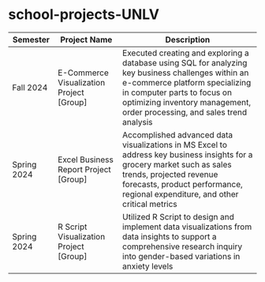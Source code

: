 # school-projects-UNLV
 Semester | Project Name | Description |
| --- | --- | --- |
Fall 2024 | E-Commerce Visualization Project [Group]| Executed creating and exploring a database using SQL for analyzing key business challenges within an e-commerce platform specializing in computer parts to focus on optimizing inventory management, order processing, and sales trend analysis |
Spring 2024 | Excel Business Report Project [Group] | Accomplished advanced data visualizations in MS Excel to address key business insights for a grocery market such as sales trends, projected revenue forecasts, product performance, regional expenditure, and other critical metrics |
Spring 2024 | R Script Visualization Project [Group] | Utilized R Script to design and implement data visualizations from data insights to support a comprehensive research inquiry into gender-based variations in anxiety levels |
